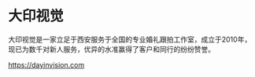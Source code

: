 大印视觉
======================

大印视觉是一家立足于西安服务于全国的专业婚礼跟拍工作室，成立于2010年，现已为数千对新人服务，优异的水准赢得了客户和同行的纷纷赞誉。

https://dayinvision.com
